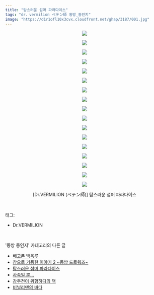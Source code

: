 ```yaml
---
title: "탐스러운 섬머 파라다이스"
tags: "dr．vermilion ペテン師 동방_동인지"
image: "https://d1r1ofl10x3cvx.cloudfront.net/ghap/3187/001.jpg"
---
```

<div class="article">
<p style="text-align: center; clear: none; float: none;"><img src="{{ site.imgserver7 }}/ghap/3187/001.jpg"/></p>
<p style="text-align: center; clear: none; float: none;"><img src="{{ site.imgserver7 }}/ghap/3187/002.jpg"/></p>
<p style="text-align: center; clear: none; float: none;"><img src="{{ site.imgserver7 }}/ghap/3187/003.jpg"/></p>
<p style="text-align: center; clear: none; float: none;"><img src="{{ site.imgserver7 }}/ghap/3187/004.jpg"/></p>
<p style="text-align: center; clear: none; float: none;"><img src="{{ site.imgserver7 }}/ghap/3187/005.jpg"/></p>
<p style="text-align: center; clear: none; float: none;"><img src="{{ site.imgserver7 }}/ghap/3187/006.jpg"/></p>
<p style="text-align: center; clear: none; float: none;"><img src="{{ site.imgserver7 }}/ghap/3187/007.jpg"/></p>
<p style="text-align: center; clear: none; float: none;"><img src="{{ site.imgserver7 }}/ghap/3187/008.jpg"/></p>
<p style="text-align: center; clear: none; float: none;"><img src="{{ site.imgserver7 }}/ghap/3187/009.jpg"/></p>
<p style="text-align: center; clear: none; float: none;"><img src="{{ site.imgserver7 }}/ghap/3187/010.jpg"/></p>
<p style="text-align: center; clear: none; float: none;"><img src="{{ site.imgserver7 }}/ghap/3187/011.jpg"/></p>
<p style="text-align: center; clear: none; float: none;"><img src="{{ site.imgserver7 }}/ghap/3187/012.jpg"/></p>
<p style="text-align: center; clear: none; float: none;"><img src="{{ site.imgserver7 }}/ghap/3187/013.jpg"/></p>
<p style="text-align: center; clear: none; float: none;"><img src="{{ site.imgserver7 }}/ghap/3187/014.jpg"/></p>
<p style="text-align: center; clear: none; float: none;"><img src="{{ site.imgserver7 }}/ghap/3187/015.jpg"/></p>
<p style="text-align: center; clear: none; float: none;"><img src="{{ site.imgserver7 }}/ghap/3187/016.jpg"/></p>
<p style="text-align: center; clear: none; float: none;"><img src="{{ site.imgserver7 }}/ghap/3187/017.jpg"/></p>
<p style="text-align: center; clear: none; float: none;">[Dr.VERMILION (ペテン師)] 탐스러운 섬머 파라다이스</p>
</div><br/>
<div class="tagTrail">
<p>태그: </p>
<ul>
<li>Dr.VERMILION</li>
</ul>
</div><br/>
<div class="another">
<p>'동방 동인지' 카테고리의 다른 글</p>
<ul>
<li><a href="/ghap_3189">배고픈 백옥루</a></li>
<li><a href="/ghap_3188">참으로 기묭한 이야기 2 ~동방 드로워즈~</a></li>
<li><a href="/ghap_3187">탐스러운 섬머 파라다이스</a></li>
<li><a href="/ghap_3186">사족일 뿐...</a></li>
<li><a href="/ghap_3185">감주전이 위험하다의 책</a></li>
<li><a href="/ghap_3184">비닐리덴의 바다</a></li>
</ul>
</div><br/>
<div class="cb_module cb_fluid">
<div class="cb_wrt cb_profile">
</div><!-- commentList close -->
</div><br/>
